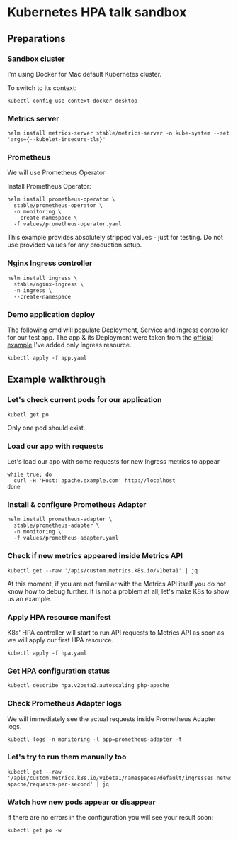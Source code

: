 # Kubernetes HPA talk sandbox

## Preparations

### Sandbox cluster

I'm using Docker for Mac default Kubernetes cluster.

To switch to its context:

```shell
kubectl config use-context docker-desktop
```

### Metrics server

```shell
helm install metrics-server stable/metrics-server -n kube-system --set 'args={--kubelet-insecure-tls}'
```

### Prometheus

We will use Prometheus Operator

Install Prometheus Operator:

```shell
helm install prometheus-operator \
  stable/prometheus-operator \
  -n monitoring \
  --create-namespace \
  -f values/prometheus-operator.yaml
```

This example provides absolutely stripped values - just for testing.
Do not use provided values for any production setup.

### Nginx Ingress controller

```shell
helm install ingress \
  stable/nginx-ingress \
  -n ingress \
  --create-namespace
```

### Demo application deploy

The following cmd will populate Deployment, Service and Ingress controller for our test app.
The app & its Deployment were taken from the [official example](https://kubernetes.io/docs/tasks/run-application/horizontal-pod-autoscale-walkthrough/)
I've added only Ingress resource.

```shell
kubectl apply -f app.yaml
```

## Example walkthrough

### Let's check current pods for our application

```shell
kubetl get po
```

Only one pod should exist.

### Load our app with requests

Let's load our app with some requests for new Ingress metrics to appear

```shell
while true; do
  curl -H 'Host: apache.example.com' http://localhost
done
```

### Install & configure Prometheus Adapter

```shell
helm install prometheus-adapter \
  stable/prometheus-adapter \
  -n monitoring \
  -f values/prometheus-adapter.yaml
```

### Check if new metrics appeared inside Metrics API

```shell
kubectl get --raw '/apis/custom.metrics.k8s.io/v1beta1' | jq
```

At this moment, if you are not familiar with the Metrics API itself you do not know how to debug further. It is not a problem at all, let's make K8s to show us an example.

### Apply HPA resource manifest

K8s' HPA controller will start to run API requests to Metrics API as soon as we will apply our first HPA resource.

```shell
kubectl apply -f hpa.yaml
```

### Get HPA configuration status

```shell
kubectl describe hpa.v2beta2.autoscaling php-apache
```

### Check Prometheus Adapter logs

We will immediately see the actual requests inside Prometheus Adapter logs.

```shell
kubectl logs -n monitoring -l app=prometheus-adapter -f
```

### Let's try to run them manually too

```shell
kubectl get --raw '/apis/custom.metrics.k8s.io/v1beta1/namespaces/default/ingresses.networking.k8s.io/php-apache/requests-per-second' | jq
```

### Watch how new pods appear or disappear

If there are no errors in the configuration you will see your result soon:

```shell
kubectl get po -w
```
